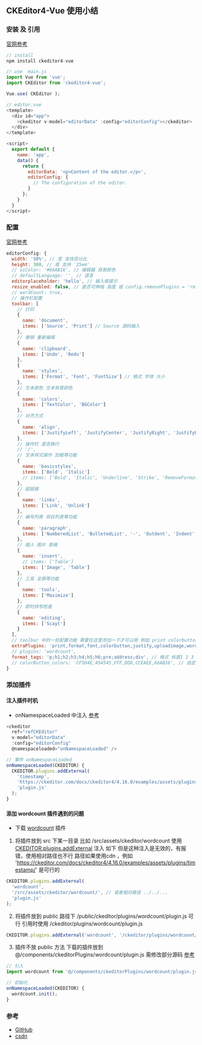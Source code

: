 ## CKEditor4-Vue 使用小结

### 安装 及 引用

[官网参考](https://ckeditor.com/docs/ckeditor4/latest/guide/dev_vue.html)

```js
// install
npm install ckeditor4-vue

// use  main.js
import Vue from 'vue';
import CKEditor from 'ckeditor4-vue';

Vue.use( CKEditor );

// editor.vue
<template>
  <div id="app">
    <ckeditor v-model="editorData" :config="editorConfig"></ckeditor>
  </div>
</template>

<script>
  export default {
    name: 'app',
    data() {
      return {
        editorData: '<p>Content of the editor.</p>',
        editorConfig: {
          // The configuration of the editor.
        }
      };
    }
  }
</script>
```

### 配置

[官网参考](https://ckeditor.com/docs/ckeditor4/latest/features/index.html)

```js
editorConfig: {
  width: '50%', // 宽 支持百分比
  height: 300, // 高 支持 '25em'
  // uiColor: '#66AB16', // 编辑器 背景颜色
  // defaultLanguage: '', // 语言 
  editorplaceholder: 'hello', // 输入框提示
  resize_enabled: false, // 是否可伸缩 高度 或 config.removePlugins = 'resize';
  // wordCount: true,
  // 操作栏配置
  toolbar: [
    // 打印
    {
      name: 'document',
      items: ['Source', 'Print'] // Source 源码输入
    },
    // 撤销 重新编辑
    {
      name: 'clipboard',
      items: ['Undo', 'Redo']
    },
    {
      name: 'styles',
      items: ['Format', 'Font', 'FontSize'] // 格式 字体 大小
    },
    // 文本颜色 文本背景颜色
    {
      name: 'colors',
      items: ['TextColor', 'BGColor']
    },
    // 对齐方式
    {
      name: 'align',
      items: ['JustifyLeft', 'JustifyCenter', 'JustifyRight', 'JustifyBlock']
    },
    // 操作栏 是否换行
    // '/', 
    // 文本样式操作 加粗等功能
    {
      name: 'basicstyles',
      items: ['Bold', 'Italic']
      // items: ['Bold', 'Italic', 'Underline', 'Strike', 'RemoveFormat', 'CopyFormatting']
    },
    // 超链接
    {
      name: 'links',
      items: ['Link', 'Unlink']
    },
    // 编号列表 项目列表等功能
    {
      name: 'paragraph',
      items: ['NumberedList', 'BulletedList', '-', 'Outdent', 'Indent', '-', 'Blockquote']
    },
    // 插入 图片 表格
    {
      name: 'insert',
      // items: ['Table']
      items: ['Image', 'Table']
    },
    // 工具 全屏等功能
    {
      name: 'tools',
      items: ['Maximize']
    },
    // 即时拼写检查
    {
      name: 'editing',
      items: ['Scayt']
    }
  ],
  // toolbar 中的一些配置功能 需要在这里添加一下才可以用 例如 print colorbutton
  extraPlugins: 'print,format,font,colorbutton,justify,uploadimage,wordcount,notification',
  // plugins: 'wordcount',
  format_tags: 'p;h1;h2;h3;h4;h5;h6;pre;address;div', // 格式 标题1 2 3 4 段落等 自定义
  // colorButton_colors: 'CF5D4E,454545,FFF,DDD,CCEAEE,66AB16', // 自定义 文本 背景颜色列表
}
```

### 添加插件

#### 注入插件时机

* onNamespaceLoaded 中注入
[参考](https://ckeditor.com/docs/ckeditor4/latest/guide/dev_vue.html#namespaceloaded)

```js
<ckeditor
  ref="refCKEditor"
  v-model="editorData"
  :config="editorConfig"
  @namespaceloaded="onNamespaceLoaded" />

// 事件 onNamespaceLoaded
onNamespaceLoaded(CKEDITOR) {
  CKEDITOR.plugins.addExternal(
    'timestamp', 
    'https://ckeditor.com/docs/ckeditor4/4.16.0/examples/assets/plugins/timestamp/', 
    'plugin.js'
  );
}
```

#### 添加 wordcount 插件遇到的问题

* 下载 [wordcount](https://ckeditor.com/cke4/addon/wordcount) 插件

1. 将插件放到 src 下某一目录 比如 /src/assets/ckeditor/wordcount
  使用 [CKEDITOR.plugins.addExternal](https://ckeditor.com/docs/ckeditor4/latest/api/CKEDITOR_plugins.html#method-addExternal) 注入 如下
  但是这种注入是无效的，有报错，使用相对路径也不行
  路径如果使用cdn ，例如 'https://ckeditor.com/docs/ckeditor4/4.16.0/examples/assets/plugins/timestamp/' 是可行的

```js
CKEDITOR.plugins.addExternal(
  'wordcount', 
  '/src/assets/ckeditor/wordcount/', // 或者相对路径 ../../...
  'plugin.js'
);
```

2. 将插件放到 public 路径下 /public/ckeditor/plugins/wordcount/plugin.js 可行
  引用时使用 /ckeditor/plugins/wordcount/plugin.js

```js
CKEDITOR.plugins.addExternal('wordcount', '/ckeditor/plugins/wordcount/', 'plugin.js');
```

3. 插件不放 public 方法
  下载的插件放到 @/components/ckeditorPlugins/wordcount/plugin.js
  需修改部分源码 [参考](https://github.com/duzit/adair/blob/main/src/components/ckeditorPlugins/wordcount/plugin.js)

```js
// 引入
import wordcount from '@/components/ckeditorPlugins/wordcount/plugin.js';

// 初始化
onNamespaceLoaded(CKEDITOR) {
  wordcount.init();
}
```

### 参考

* [GitHub](https://github.com/duzit/adair/blob/main/src/views/modules/js/ckeditor.vue)
* [csdn](https://blog.csdn.net/gao_grace/article/details/113739734)
